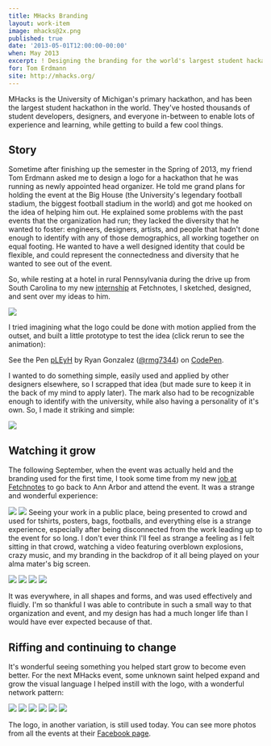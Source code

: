 ```yaml
---
title: MHacks Branding
layout: work-item
image: mhacks@2x.png
published: true
date: '2013-05-01T12:00:00-00:00'
when: May 2013
excerpt: ! Designing the branding for the world's largest student hackathon.
for: Tom Erdmann
site: http://mhacks.org/
---
```


MHacks is the University of Michigan's primary hackathon, and has been the largest student hackathon in the world. They've hosted thousands of student developers, designers, and everyone in-between to enable lots of experience and learning, while getting to build a few cool things.

## Story

Sometime after finishing up the semester in the Spring of 2013, my friend Tom Erdmann asked me to design a logo for a hackathon that he was running as newly appointed head organizer. He told me grand plans for holding the event at the Big House (the University's legendary football stadium, the biggest football stadium in the world) and got me hooked on the idea of helping him out. He explained some problems with the past events that the organization had run; they lacked the diversity that he wanted to foster: engineers, designers, artists, and people that hadn't done enough to identify with any of those demographics, all working together on equal footing. He wanted to have a well designed identity that could be flexible, and could represent the connectedness and diversity that he wanted to see out of the event.

So, while resting at a hotel in rural Pennsylvania during the drive up from South Carolina to my new [internship](/work/fetchnotes) at Fetchnotes, I sketched, designed, and sent over my ideas to him.

![](/images/mhacks-sketches.jpg)

I tried imagining what the logo could be done with motion applied from the outset, and built a little prototype to test the idea (click rerun to see the animation):

<p data-height="400" data-theme-id="0" data-slug-hash="pLEyH" data-default-tab="result" data-user="rmg7344" class='codepen'>See the Pen <a href='http://codepen.io/rmg7344/pen/pLEyH/'>pLEyH</a> by Ryan Gonzalez (<a href='http://codepen.io/rmg7344'>@rmg7344</a>) on <a href='http://codepen.io'>CodePen</a>.</p>
<script async src="//assets.codepen.io/assets/embed/ei.js"></script>

I wanted to do something simple, easily used and applied by other designers elsewhere, so I scrapped that idea (but made sure to keep it in the back of my mind to apply later). The mark also had to be recognizable enough to identify with the university, while also having a personality of it's own. So, I made it striking and simple:

![](/images/mhacks-dark.png)

## Watching it grow

The following September, when the event was actually held and the branding used for the first time, I took some time from my new [job at Fetchnotes](/work/fetchnotes) to go back to Ann Arbor and attend the event. It was a strange and wonderful experience:

![](/images/mhacks-bigscreen.jpg)
![](/images/mhacks-crowd.jpg)
Seeing your work in a public place, being presented to crowd and used for tshirts, posters, bags, footballs, and everything else is a strange experience, especially after being disconnected from the work leading up to the event for so long. I don't ever think I'll feel as strange a feeling as I felt sitting in that crowd, watching a video featuring overblown explosions, crazy music, and my branding in the backdrop of it all being played on your alma mater's big screen. 

![](/images/mhacks-hackers.jpg)
![](/images/mhacks-stadium.jpg)
![](/images/mhacks-group.jpg)
![](/images/mhacks-dave.jpg)

It was everywhere, in all shapes and forms, and was used effectively and fluidly. I'm so thankful I was able to contribute in such a small way to that organization and event, and my design has had a much longer life than I would have ever expected because of that.

## Riffing and continuing to change

It's wonderful seeing something you helped start grow to become even better. For the next MHacks event, some unknown saint helped expand and grow the visual language I helped instill with the logo, with a wonderful network pattern:

![](/images/mhacks-alexis.jpg)
![](/images/mhacks-new-shirt.jpg)
![](/images/mhacks-banner.jpg)
![](/images/mhacks-shirts.jpg)
![](/images/mhacks-poster.jpg)
![](/images/mhacks-hall.jpg)

The logo, in another variation, is still used today. You can see more photos from all the events at their [Facebook page](https://www.facebook.com/MHacksHackathon/photos_stream).
